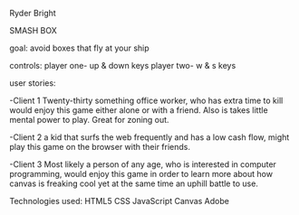 Ryder Bright

SMASH BOX

goal:
avoid boxes that fly at your ship

controls:
player one- up & down keys
player two- w & s keys


user stories:

-Client 1 
    Twenty-thirty something office worker, who has extra 
    time to kill would enjoy this game either alone or with a friend.
    Also is takes little mental power to play. Great for zoning out.
    
-Client 2 
    a kid that surfs the web frequently and has a low cash flow, might
    play this game on the browser with their friends.
    
-Client 3
    Most likely a person of any age, who is interested in computer programming,
    would enjoy this game in order to learn more about how canvas is freaking
    cool yet at the same time an uphill battle to use. 
    
Technologies used:
    HTML5
    CSS
    JavaScript
    Canvas
    Adobe
    
   
